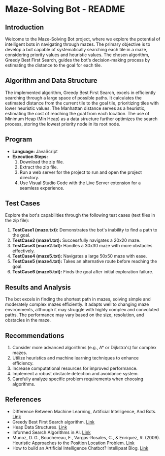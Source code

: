 # Maze-Solving Bot - README

## Introduction

Welcome to the Maze-Solving Bot project, where we explore the potential of intelligent bots in navigating through mazes. The primary objective is to develop a bot capable of systematically searching each tile in a maze, considering priority values and heuristic values. The chosen algorithm, Greedy Best First Search, guides the bot's decision-making process by estimating the distance to the goal for each tile.

## Algorithm and Data Structure

The implemented algorithm, Greedy Best First Search, excels in efficiently searching through a large space of possible paths. It calculates the estimated distance from the current tile to the goal tile, prioritizing tiles with lower heuristic values. The Manhattan distance serves as a heuristic, estimating the cost of reaching the goal from each location. The use of Minimum Heap (Min Heap) as a data structure further optimizes the search process, storing the lowest priority node in its root node.

## Program

- **Language:** JavaScript
- **Execution Steps:**
  1. Download the zip file.
  2. Extract the zip file.
  3. Run a web server for the project to run and open the project directory.
  4. Use Visual Studio Code with the Live Server extension for a seamless experience.

## Test Cases

Explore the bot's capabilities through the following test cases (text files in the zip file):

1. **TestCase1 (maze.txt):** Demonstrates the bot's inability to find a path to the goal.
2. **TestCase2 (maze1.txt):** Successfully navigates a 20x20 maze.
3. **TestCase3 (maze2.txt):** Handles a 30x30 maze with more obstacles effectively.
4. **TestCase4 (maze5.txt):** Navigates a large 50x50 maze with ease.
5. **TestCase5 (maze4.txt):** Takes an alternative route before reaching the goal.
6. **TestCase6 (maze5.txt):** Finds the goal after initial exploration failure.

## Results and Analysis

The bot excels in finding the shortest path in mazes, solving simple and moderately complex mazes efficiently. It adapts well to changing maze environments, although it may struggle with highly complex and convoluted paths. The performance may vary based on the size, resolution, and obstacles in the maze.

## Recommendations

1. Consider more advanced algorithms (e.g., A* or Dijkstra's) for complex mazes.
2. Utilize heuristics and machine learning techniques to enhance efficiency.
3. Increase computational resources for improved performance.
4. Implement a robust obstacle detection and avoidance system.
5. Carefully analyze specific problem requirements when choosing algorithms.

## References

- Difference Between Machine Learning, Artificial Intelligence, And Bots. [Link](https://www.zymr.com/blog/difference-machine-learning-artificial-intelligence-bots#:~:text=This%20is%20the%20basic%20idea,intelligence%20to%20carry%20out%20tasks.)
- Greedy Best First Search algorithm. [Link](https://www.geeksforgeeks.org/greedy-best-first-search-algorithm/)
- Heap Data Structures. [Link](https://www.tutorialspoint.com/data_structures_algorithms/heap_data_structure.htm)
- Informed Search Algorithms in AI. [Link](https://www.javatpoint.com/ai-informed-search-algorithms)
- Munoz, D. G., Bouchereau, F., Vargas-Rosales, C., & Enriquez, R. (2009). Heuristic Approaches to the Position Location Problem. [Link](https://doi.org/10.1016/b978-0-12-374353-4.00010-7)
- How to build an Artificial Intelligence Chatbot? Intellipaat Blog. [Link](https://intellipaat.com/blog/how-to-build-an-artificial-intelligence-chatbot/)
